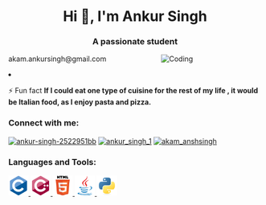 

<h1 align="center">Hi 👋, I'm Ankur Singh</h1>
<h3 align="center">A passionate student</h3>
<img align="right" alt="Coding" width="200" src="https://cdn.dribbble.com/users/1162077/screenshots/3848914/programmer.gif>
                                                 
                                                 
                                                 
                                                 
                                                 

- 🌱 I’m currently learning **Machine learning**

- 📫 How to reach me **akam.ankursingh@gmail.com**

- ⚡ Fun fact **If I could eat one type of cuisine for the rest of my life , it would be Italian food, as I enjoy pasta and pizza.**

<h3 align="left">Connect with me:</h3>
<p align="left">
<a href="https://linkedin.com/in/ankur-singh-2522951bb" target="blank"><img align="center" src="https://raw.githubusercontent.com/rahuldkjain/github-profile-readme-generator/master/src/images/icons/Social/linked-in-alt.svg" alt="ankur-singh-2522951bb" height="30" width="40" /></a>
<a href="https://instagram.com/ankur_singh_1" target="blank"><img align="center" src="https://raw.githubusercontent.com/rahuldkjain/github-profile-readme-generator/master/src/images/icons/Social/instagram.svg" alt="ankur_singh_1" height="30" width="40" /></a>
<a href="https://www.hackerrank.com/akam_anshsingh" target="blank"><img align="center" src="https://raw.githubusercontent.com/rahuldkjain/github-profile-readme-generator/master/src/images/icons/Social/hackerrank.svg" alt="akam_anshsingh" height="30" width="40" /></a>
</p>

<h3 align="left">Languages and Tools:</h3>
<p align="left"> <a href="https://www.cprogramming.com/" target="_blank" rel="noreferrer"> <img src="https://raw.githubusercontent.com/devicons/devicon/master/icons/c/c-original.svg" alt="c" width="40" height="40"/> </a> <a href="https://www.w3schools.com/cpp/" target="_blank" rel="noreferrer"> <img src="https://raw.githubusercontent.com/devicons/devicon/master/icons/cplusplus/cplusplus-original.svg" alt="cplusplus" width="40" height="40"/> </a> <a href="https://www.w3.org/html/" target="_blank" rel="noreferrer"> <img src="https://raw.githubusercontent.com/devicons/devicon/master/icons/html5/html5-original-wordmark.svg" alt="html5" width="40" height="40"/> </a> <a href="https://www.java.com" target="_blank" rel="noreferrer"> <img src="https://raw.githubusercontent.com/devicons/devicon/master/icons/java/java-original.svg" alt="java" width="40" height="40"/> </a> <a href="https://www.python.org" target="_blank" rel="noreferrer"> <img src="https://raw.githubusercontent.com/devicons/devicon/master/icons/python/python-original.svg" alt="python" width="40" height="40"/> </a> </p>


